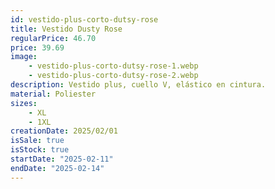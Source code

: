 ```yaml
---
id: vestido-plus-corto-dutsy-rose
title: Vestido Dusty Rose 
regularPrice: 46.70
price: 39.69
image: 
    - vestido-plus-corto-dutsy-rose-1.webp
    - vestido-plus-corto-dutsy-rose-2.webp
description: Vestido plus, cuello V, elástico en cintura.
material: Poliester
sizes: 
    - XL
    - 1XL
creationDate: 2025/02/01
isSale: true    
isStock: true
startDate: "2025-02-11"
endDate: "2025-02-14"
---
```

